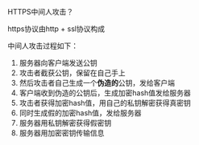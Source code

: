 HTTPS中间人攻击？

https协议由http + ssl协议构成

中间人攻击过程如下：

1. 服务器向客户端发送公钥
2. 攻击者截获公钥，保留在自己手上
3. 然后攻击者自己生成一个**伪造的**公钥，发给客户端
4. 客户端收到伪造的公钥后，生成加密hash值发给服务器
5. 攻击者获得加密hash值，用自己的私钥解密获得真密钥
6. 同时生成假的加密hash值，发给服务器
7. 服务器用私钥解密获得假密钥
8. 服务器用加密密钥传输信息
